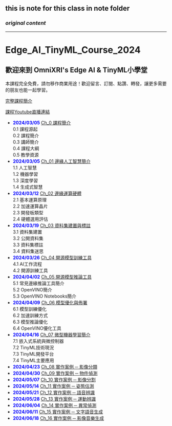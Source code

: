 
this is note for this class 
in note folder
---

###  *original content*
--- 
#  Edge_AI_TinyML_Course_2024

## 歡迎來到 OmniXRI's Edge AI &amp; TinyML小學堂   
本課程完全免費，請勿移作商業用途！歡迎留言、訂閱、點讚、轉發，讓更多需要的朋友也能一起學習。

[完整課程簡介](https://omnixri.blogspot.com/2024/02/omnixris-edge-ai-tinyml-0.html) 

[課程Youtube直播連結](https://www.youtube.com/@omnixri1784/streams)

- **<font color=blue>2024/03/05</font>** [Ch_0 課程簡介](https://github.com/OmniXRI/Edge_AI_TinyML_Course_2024/tree/main/Ch00_Course_Introduction)  
    0.1 課程源起  
    0.2 課程簡介  
    0.3 講師簡介  
    0.4 課程大綱  
    0.5 教學資源  
- **<font color=blue>2024/03/05</font>** [Ch_01 邊緣人工智慧簡介](https://github.com/OmniXRI/Edge_AI_TinyML_Course_2024/tree/main/Ch01_EdgeAI_Introduction)  
    1.1 人工智慧  
    1.2 機器學習  
    1.3 深度學習  
    1.4 生成式智慧  
- **<font color=blue>2024/03/12</font>** [Ch_02 邊緣運算硬體](https://github.com/OmniXRI/Edge_AI_TinyML_Course_2024/tree/main/Ch02_EdgeAI_Hardware)  
    2.1 基本運算原理  
    2.2 加速運算晶片  
    2.3 開發板類型  
    2.4 硬體選用評估  
- **<font color=blue>2024/03/19</font>** [Ch_03 資料集建置與標註](https://github.com/OmniXRI/Edge_AI_TinyML_Course_2024/tree/main/Ch03_Dataset_Annotation)  
    3.1 資料集建置  
    3.2 公開資料集  
    3.3 資料集標註  
    3.4 資料集迷思  
- **<font color=blue>2024/03/26</font>** [Ch_04 開源模型訓練工具](https://github.com/OmniXRI/Edge_AI_TinyML_Course_2024/tree/main/Ch04_Training_Tools)  
    4.1 AI工作流程  
    4.2 開源訓練工具  
- **<font color=blue>2024/04/02</font>** [Ch_05 開源模型推論工具](https://github.com/OmniXRI/Edge_AI_TinyML_Course_2024/tree/main/Ch05_Inference_Tools)  
    5.1 常見邊緣推論工具簡介  
    5.2 OpenVINO簡介  
    5.3 OpenVINO Notebooks簡介 
- **<font color=blue>2024/04/09</font>** [Ch_06 模型優化與佈署](https://github.com/OmniXRI/Edge_AI_TinyML_Course_2024/tree/main/Ch06_Model_Optimization)  
    6.1 模型訓練優化  
    6.2 加速訓練方式  
    6.3 模型推論優化  
    6.4 OpenVINO優化工具  
- **<font color=blue>2024/04/16</font>** [Ch_07 微型機器學習簡介](https://github.com/OmniXRI/Edge_AI_TinyML_Course_2024/tree/main/Ch07_TinyML_Introduction)  
    7.1 嵌入式系統與微控制器  
    7.2 TinyML技術現況  
    7.3 TinyML開發平台  
    7.4 TinyML主要應用  
- **<font color=blue>2024/04/23</font>** [Ch_08 實作案例 ─ 影像分類](https://github.com/OmniXRI/Edge_AI_TinyML_Course_2024/tree/main/Ch08_Image_Classification)  
- **<font color=blue>2024/04/30</font>** [Ch_09 實作案例 ─ 物件偵測](https://github.com/OmniXRI/Edge_AI_TinyML_Course_2024/tree/main/Ch09_Object_Detection) 
- **<font color=blue>2024/05/07</font>** [Ch_10 實作案例 ─ 影像分割](https://github.com/OmniXRI/Edge_AI_TinyML_Course_2024/tree/main/Ch10_Image_Segmetation) 
- **<font color=blue>2024/05/14</font>** [Ch_11 實作案例 ─ 姿態估測](https://github.com/OmniXRI/Edge_AI_TinyML_Course_2024/tree/main/Ch11_Pose_Estimation)  
- **<font color=blue>2024/05/21</font>** [Ch_12 實作案例 ─ 語音辨識](https://github.com/OmniXRI/Edge_AI_TinyML_Course_2024/tree/main/Ch12_Keyword_Spoting) 
- **<font color=blue>2024/05/28</font>** [Ch_13 實作案例 ─ 運動辨識](https://github.com/OmniXRI/Edge_AI_TinyML_Course_2024/tree/main/Ch13_Motion_Recognition)  
- **<font color=blue>2024/06/04</font>** [Ch_14 實作案例 ─ 異常偵測](https://github.com/OmniXRI/Edge_AI_TinyML_Course_2024/tree/main/Ch14_Anomaly_Detection)  
- **<font color=blue>2024/06/11</font>** [Ch_15 實作案例 ─ 文字語音生成](https://github.com/OmniXRI/Edge_AI_TinyML_Course_2024/tree/main/Ch15_Text_Voice_Generation)  
- **<font color=blue>2024/06/18</font>** [Ch_16 實作案例 ─ 影像音樂生成](https://github.com/OmniXRI/Edge_AI_TinyML_Course_2024/tree/main/Ch16_Image_Music_Generation)  
